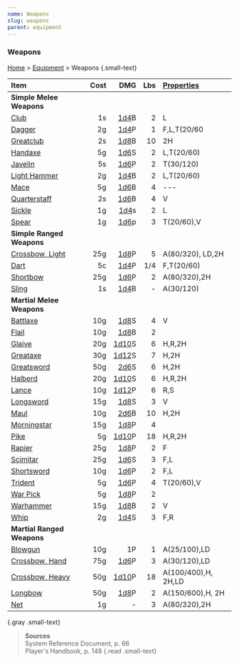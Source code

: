 ```yaml
---
name: Weapons
slug: weapons
parent: equipment
---
```

### Weapons
[Home](dm-operations-center) > [Equipment](equipment-menu) > Weapons {.small-text}

| Item                                    | Cost| DMG                | Lbs | [Properties](weapon-properties) |
| :-------------------------------------- | --: | ------------------: | --: | :------------------------------ |
| **Simple Melee Weapons**                                                                                |||||
| [Club](/item/club)                      |  1s | [1d4](/roll/1d4)B   |  2  | L                               |
| [Dagger](/item/dagger)                  |  2g | [1d4](/roll/1d4)P   |  1  | F,L,T(20/60                     |
| [Greatclub](/item/greatclub)            |  2s | [1d8](/roll/1d8)B   | 10  | 2H                              |
| [Handaxe](/item/handaxe)                |  5g | [1d6](/roll/1d6)S   |  2  | L,T(20/60)                      |
| [Javelin](/item/javelin)                |  5s | [1d6](/roll/1d6)P   |  2  | T(30/120)                       |
| [Light Hammer](/item/light-hammer)      |  2g | [1d4](/roll/1d4)B   |  2  | L,T(20/60)                      |
| [Mace](/item/mace)                      |  5g | [1d6](/roll/1d6)B   |  4  | ---                             |
| [Quarterstaff](/item/quarterstaff)      |  2s | [1d6](/roll/1d6)B   |  4  | V                               |
| [Sickle](/item/sickle)                  |  1g | [1d4](/roll/1d4)s   |  2  | L                               |
| [Spear](/item/spear)                    |  1g | [1d6](/roll/1d6)p   |  3  | T(20/60),V                      |
| **Simple Ranged Weapons**                                                                               |||||
| [Crossbow, Light](/item/crossbow-light) | 25g | [1d8](/roll/1d8)P   |  5  | A(80/320), LD,2H                |
| [Dart](/item/dart)                      |  5c | [1d4](/roll/1d4)P   | 1/4 | F,T(20/60)                      |
| [Shortbow](/item/shortbow)              | 25g | [1d6](/roll/1d6)P   |  2  | A(80/320),2H                    |
| [Sling](/item/sling)                    |  1s | [1d4](/roll/1d4)B   |  -  | A(30/120)                       |
| **Martial Melee Weapons**                                                                               |||||
| [Battlaxe](/item/battleaxe)             | 10g | [1d8](/roll/1d8)S   |  4  | V                               |
| [Flail](/item/flail)                    | 10g | [1d8](/roll/1d8)B   |  2  |                                 |
| [Glaive](/item/glaive)                  | 20g | [1d10](/roll/1d10)S |  6  | H,R,2H                          |
| [Greataxe](/item/greataxe)              | 30g | [1d12](/roll/1d12)S |  7  | H,2H                            |
| [Greatsword](/item/greatsword)          | 50g | [2d6](/roll/2d6)S   |  6  | H,2H                            |
| [Halberd](/item/halberd)                | 20g | [1d10](/roll/1d10)S |  6  | H,R,2H                          |
| [Lance](/item/lance)                    | 10g | [1d12](/roll/1d12)P |  6  | R,S                             |
| [Longsword](/item/longsword)            | 15g | [1d8](/roll/1d8)S   |  3  | V                               |
| [Maul](/item/maul)                      | 10g | [2d6](/roll/2d6)B   |  10 | H,2H                            |
| [Morningstar](/item/morningstar)        | 15g | [1d8](/roll/1d8)P   |  4  |                                 |
| [Pike](/item/pike)                      |  5g | [1d10](/roll/1d10)P |  18 | H,R,2H                          |
| [Rapier](/item/rapier)                  | 25g | [1d8](/roll/1d8)P   |  2  | F                               |
| [Scimitar](/item/scimitar)              | 25g | [1d6](/roll/1d6)S   |  3  | F,L                             |
| [Shortsword](/item/shortsword)          | 10g | [1d6](/roll/1d6)P   |  2  | F,L                             |
| [Trident](/item/trident)                |  5g | [1d6](/roll/1d6)P   |  4  | T(20/60),V                      |
| [War Pick](/item/war-pick)              |  5g | [1d8](/roll/1d8)P   |  2  |                                 |
| [Warhammer](/item/warhammer)            | 15g | [1d8](/roll/1d8)B   |  2  | V                               |
| [Whip](/item/whip)                      |  2g | [1d4](/roll/1d4)S   |  3  | F,R                             |
| **Martial Ranged Weapons**                                                                              |||||
| [Blowgun](/item/blowgun)                | 10g | 1P                  |  1  | A(25/100),LD                    |
| [Crossbow, Hand](/item/crossbow-hand)   | 75g | [1d6](/roll/1d6)P   |  3  | A(30/120),LD                    |
| [Crossbow, Heavy](/item/crossbow-heavy) | 50g | [1d10](/roll/1d10)P | 18  | A(100/400),H, 2H,LD             |
| [Longbow](/item/longbow)                | 50g | [1d8](/roll/1d8)P   |  2  | A(150/600),H, 2H                |
| [Net](/item/net)                        |  1g | -                   |  3  | A(80/320),2H                    |
{.gray .small-text}

> **Sources** <br/>
> System Reference Document, p. 66<br/>
> Player's Handbook, p. 148
{.read .small-text}